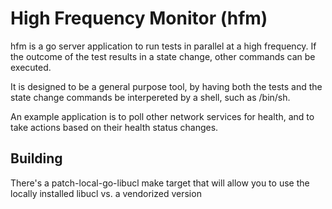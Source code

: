 # High Frequency Monitor (hfm)

hfm is a go server application to run tests in parallel at a high frequency.
If the outcome of the test results in a state change, other commands can be
executed.

It is designed to be a general purpose tool, by having both the tests and
the state change commands be interpereted by a shell, such as /bin/sh.

An example application is to poll other network services for health, and
to take actions based on their health status changes.

## Building

There's a patch-local-go-libucl make target that will allow you to use
the locally installed libucl vs. a vendorized version

